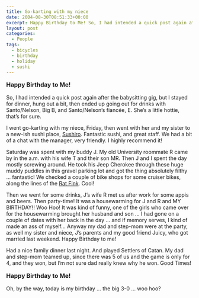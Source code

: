```yaml
---
title: Go-karting with my niece
date: 2004-08-30T08:51:33+00:00
excerpt: Happy Birthday to Me! So, I had intended a quick post again after the babysitting gig, but I stayed for
layout: post
categories:
  - People
tags:
  - bicycles
  - birthday
  - holiday
  - sushi
---
```

<p style="font-size: 12pt; font-weight: bold; text-align: left;" align="center">
  Happy Birthday to Me!
</p>

So, I had intended a quick post again after the babysitting gig, but I stayed for dinner, hung out a bit, then ended up going out for drinks with Santo/Nelson, Big B, and Santo/Nelson&#8217;s fiancée, E. She&#8217;s a little hottie, that&#8217;s for sure.

I went go-karting with my niece, Friday, then went with her and my sister to a new-ish sushi place, <a href="http://www.sushiro.com/" target="_blank">Sushiro</a>. Fantastic sushi, and great staff. We had a bit of a chat with the manager, very friendly. I highly recommend it!

Saturday was spent with my buddy J. My old University roommate R came by in the a.m. with his wife T and their son MR. Then J and I spent the day mostly screwing around. He took his Jeep Cherokee through these huge muddy puddles in this gravel parking lot and got the thing absolutely filthy &#8230; fantastic! We checked a couple of bike shops for some cruiser bikes, along the lines of the <a href="http://www.electrabike.com/Bikes/cruiser-ratfink-bikes-mens" target="_blank">Rat Fink</a>. Cool!

Then we went for some drinks, J&#8217;s wife R met us after work for some appis and beers. Then party-time! It was a housewarming for J and R and MY BIRTHDAY!! Woo Hoo! It was kind of funny, one of the girls who came over for the housewarming brought her husband and son &#8230; I had gone on a couple of dates with her back in the day &#8230; and if memory serves, I kind of made an ass of myself&#8230; Anyway my dad and step-mom were at the party, as well my sister and niece, J&#8217;s parents and my good friend Juicy, who got married last weekend. Happy Birthday to me!

Had a nice family dinner last night. And played Settlers of Catan. My dad and step-mom teamed up, since there was 5 of us and the game is only for 4, and they won, but I&#8217;m not sure dad really knew why he won. Good Times!

<p style="font-size: 12pt; font-weight: bold; text-align: left;" align="center">
  Happy Birthday to Me!
</p>

Oh, by the way, today is my birthday &#8230; the big 3-0 &#8230; woo hoo?